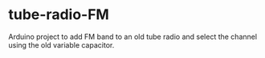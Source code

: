 # tube-radio-FM

Arduino project to add FM band to an old tube radio and select the channel using the old variable capacitor.
